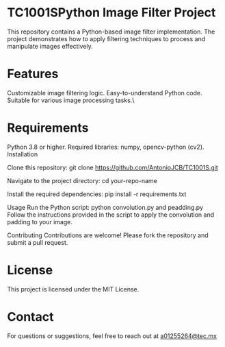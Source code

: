 # TC1001SPython Image Filter Project
This repository contains a Python-based image filter implementation. The project demonstrates how to apply filtering techniques to process and manipulate images effectively.

# Features

Customizable image filtering logic.
Easy-to-understand Python code.
Suitable for various image processing tasks.\

# Requirements

Python 3.8 or higher.
Required libraries: numpy, opencv-python (cv2).
Installation

Clone this repository:
git clone https://github.com/AntonioJCB/TC1001S.git

Navigate to the project directory:
cd your-repo-name

Install the required dependencies:
pip install -r requirements.txt

Usage
Run the Python script:
python convolution.py and peadding.py
Follow the instructions provided in the script to apply the convolution and padding to your image.

Contributing
Contributions are welcome! Please fork the repository and submit a pull request.

# License
This project is licensed under the MIT License.

# Contact
For questions or suggestions, feel free to reach out at a01255264@tec.mx
